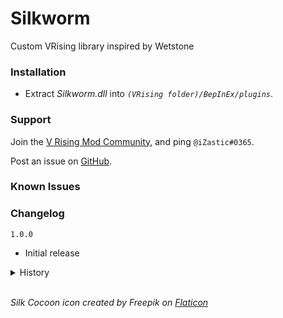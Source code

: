 # Silkworm

Custom VRising library inspired by Wetstone

### Installation

- Extract _Silkworm.dll_ into _`(VRising folder)/BepInEx/plugins`_.

### Support

Join the [V Rising Mod Community](https://discord.gg/r87Vdez2Br), and ping `@iZastic#0365`.

Post an issue on [GitHub](https://github.com/iZastic/vrising-silkworm/issues).

### Known Issues

### Changelog
`1.0.0`
- Initial release

<details>
<summary>History</summary>

`1.0.0`
- Initial release

</details>

<br />

_Silk Cocoon icon created by Freepik on [Flaticon](https://www.flaticon.com/free-icons/silkworm)_
